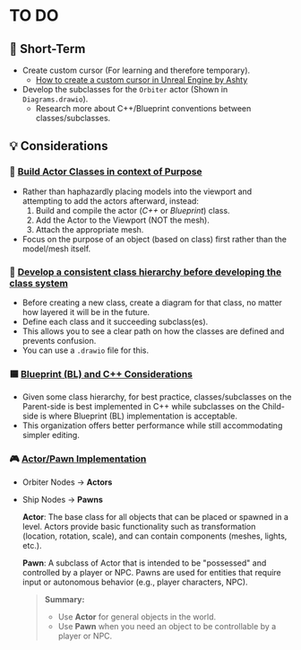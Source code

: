 # TO DO
## 📝 Short-Term
- Create custom cursor (For learning and therefore temporary).
    - [How to create a custom cursor in Unreal Engine by Ashty](https://www.youtube.com/watch?v=krfMONxxqaY)
- Develop the subclasses for the `Orbiter` actor (Shown in `Diagrams.drawio`).
    - Research more about C++/Blueprint conventions between classes/subclasses.
## 💡 Considerations
### 🔁 <u>Build Actor Classes in context of Purpose</u>
- Rather than haphazardly placing models into the viewport and attempting to add the actors afterward, instead:
    1. Build and compile the actor (*C++* or *Blueprint*) class.
    1. Add the Actor to the Viewport (NOT the mesh).
    1. Attach the appropriate mesh.
- Focus on the purpose of an object (based on class) first rather than the model/mesh itself.
### 🌿 <u>Develop a consistent class hierarchy before developing the class system</u>
- Before creating a new class, create a diagram for that class, no matter how layered it will be in the future.
- Define each class and it succeeding subclass(es).
- This allows you to see a clear path on how the classes are defined and prevents confusion.
- You can use a `.drawio` file for this.
### 🟦 <u>Blueprint (BL) and C++ Considerations</u>
- Given some class hierarchy, for best practice, classes/subclasses on the Parent-side is best implemented in C++ while subclasses on the Child-side is where Blueprint (BL) implementation is acceptable.
- This organization offers better performance while still accommodating simpler editing.
### 🎮 <u>Actor/Pawn Implementation</u>
- Orbiter Nodes &rarr; **Actors**
- Ship Nodes &rarr; **Pawns**

    **Actor**: The base class for all objects that can be placed or spawned in a level. Actors provide basic functionality such as transformation (location, rotation, scale), and can contain components (meshes, lights, etc.).

    **Pawn**: A subclass of Actor that is intended to be "possessed" and controlled by a player or NPC. Pawns are used for entities that require input or autonomous behavior (e.g., player characters, NPC).

    > **Summary:**  
    > - Use **Actor** for general objects in the world.  
    > - Use **Pawn** when you need an object to be controllable by a player or NPC.